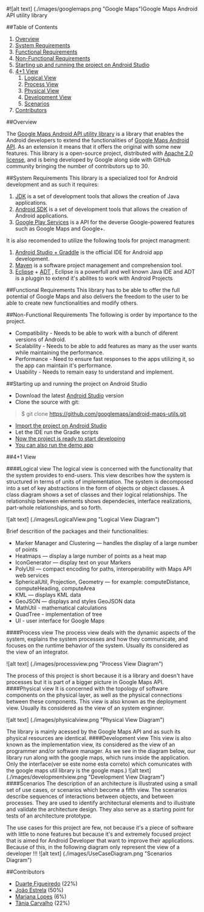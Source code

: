 #![alt text] (./images/googlemaps.png "Google Maps")Google Maps Android API utility library

##Table of Contents
 1. [Overview](#overview)
 2. [System Requirements](#system-requirements)
 3. [Functional Requirements](#functional-requirements)
 4. [Non-Functional Requirements](#non-functional-requirements)
 5. [Starting up and running the project on Android Studio](#starting-up-and-running-the-project-on-android-studio)
 6. [4+1 View](#41-view)
	1. [Logical View](#logical-view)
	2. [Process View](#process-view)
	3. [Physical View](#physical-view)
	4. [Development View](#development-view)
	5. [Scenarios](#scenarios)
 7. [Contributors](#contributors)

##Overview

The [Google Maps Android API utility library](http://googlemaps.github.io/android-maps-utils/) is a library that enables the Android developers to extend the functionalities of [Google Maps Android API](http://developer.android.com/google/play-services/maps.html). As an extension it means that it offers the original with some new features.
This library is a open-source project, distributed with [Apache 2.0 license](http://www.apache.org/licenses/LICENSE-2.0), and is being developed by Google along side with GitHub community bringing the number of contributors up to 30.

##System Requirements
This library is a specialized tool for Android development and as such it requires:
 1. [JDK](http://www.oracle.com/technetwork/java/) is a set of development tools that allows the creation of Java applications.
 2. [Android SDK](http://developer.android.com/sdk/) is a  set of development tools that allows the creation of Android applications.
 3. [Google Play Services](https://developers.google.com/android/guides/overview) is a API for the deverse Google-powered features such as Google Maps and Google+.

It is also recomended to utilize the following tools for project managment:

1. [Android Studio + Graddle](http://developer.android.com/sdk/) is the official IDE for Android app development.
2. [Maven](https://maven.apache.org/) is a software project management and comprehension tool.
3. [Eclipse](https://eclipse.org/) + [ADT](http://developer.android.com/tools/sdk/eclipse-adt.html) , Eclipse is a powerfull and well known Java IDE and ADT is a pluggin to extend it's abilites to work with Android Projects

##Functional Requirements
This library has to be able to offer the full potential of Google Maps and also delivers the freedom to the user to be able to create new functionalities and modify others.

##Non-Functional Requirements
The following is order by importance to the project.
 - Compatibility - Needs to be able to work with a bunch of diferent versions of Android.
 - Scalability - Needs to be able to add features as many as the user wants while maintaining the performance.
 - Performance - Need to ensure fast responses to the apps utilizing it, so the app can maintain it's performance.
 - Usability - Needs to remain easy to understand and implement.

##Starting up and running the project on Android Studio

 - Download the latest [Android Studio](http://developer.android.com/sdk/index.html) version
 - Clone the source with git:

> $ git clone https://github.com/googlemaps/android-maps-utils.git

 - [Import the project on Android Studio](./images/import.png)
 - Let the IDE run the Gradle scripts
 - [Now the project is ready to start developing](./images/ready.png)
 - [You can also run the demo app](./images/demo.png)
 
##4+1 View

####Logical view
The logical view is concerned with the functionality that the system provides to end-users. 
This view describes how the system is structured in terms of units of implementation. The system is decomposed into a set of key abstractions in the form of objects or object classes. A class diagram shows a set of classes and their logical relationships. The relationship between elements shows dependecies, interface realizations, part-whole relationships, and so forth.

![alt text] (./images/LogicalView.png "Logical View Diagram")

Brief descrition of the packages and their functionalities:
 - Marker Manager and Clustering — handles the display of a large number of points
 - Heatmaps — display a large number of points as a heat map
 - IconGenerator — display text on your Markers
 - PolyUtil — compact encoding for paths, interoperability with Maps API web services
 - SphericalUtil, Projection, Geometry — for example: computeDistance, computeHeading, computeArea
 - KML — displays KML data
 - GeoJSON — displays and styles GeoJSON data
 - MathUtil - mathematical calculations
 - QuadTree - implementation of tree
 - UI - user interface for Google Maps

####Process view
The process view deals with the dynamic aspects of the system, explains the system processes and how they communicate, and focuses on the runtime behavior of the system. Usually its considered as the view of an integrator.

![alt text] (./images/processview.png "Process View Diagram")

The process of this project is short because it is a library and doesn't have processes but it is part of a bigger picture in Google Maps API.
####Physical view
It is concerned with the topology of software components on the physical layer, as well as the physical connections between these components. This view is also known as the deployment view. Usually its considered as the view of an system enginner.

![alt text] (./images/physicalview.png "Physical View Diagram")

The library is mainly acessed by the Google Maps API and as such its physical resources are identical.
####Development view
This view is also known as the implementation view, its considered as the view of an programmer and/or software manager. As we see in the diagram below, our library run along with the google maps, which runs inside the application. Only the interface(ver se este nome esta correto) which comunicates with the google maps util library is the google maps.)
![alt text] (./images/developmentview.png "Development View Diagram")
####Scenarios
The description of an architecture is illustrated using a small set of use cases, or scenarios which become a fifth view. The scenarios describe sequences of interactions between objects, and between processes. They are used to identify architectural elements and to illustrate and validate the architecture design. They also serve as a starting point for tests of an architecture prototype.

The use cases for this project are few, not because it's a piece of software with little to none features but because it's and extremely focused project that is aimed for Android Developer that want to improve their applications.
Because of this, in the following diagram only represent the view of a developer !!!
![alt text] (./images/UseCaseDiagram.png "Scenarios Diagram")

##Contributors
 - [Duarte Figueiredo](https://github.com/Super-Muffin) (22%)
 - [João Estrela](https://github.com/Evilong) (50%)
 - [Mariana Lopes](https://github.com/MarianaMourao) (6%)
 - [Tânia Carvalho](https://github.com/Primeter) (22%)